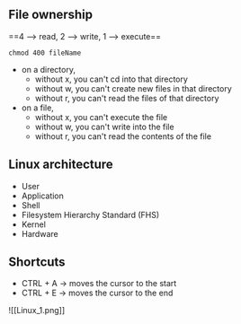 ## File ownership
==4 --> read,
2 --> write,
1 --> execute==

```shell
chmod 400 fileName
```

- on a directory,
	- without x, you can't cd into that directory
	- without w, you can't create new files in that directory
	- without r, you can't read the files of that directory
- on a file,
	- without x, you can't execute the file
	- without w, you can't write into the file
	- without r, you can't read the contents of the file
## Linux architecture
- User
- Application
- Shell
- Filesystem Hierarchy Standard (FHS)
- Kernel
- Hardware 
## Shortcuts
- CTRL + A -> moves the cursor to the start
- CTRL + E -> moves the cursor to the end


![[Linux_1.png]]